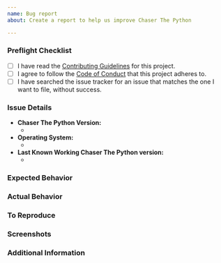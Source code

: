 ```yaml
---
name: Bug report
about: Create a report to help us improve Chaser The Python

---
```


<!--  As an open source project with a dedicated but small maintainer team,it can sometimes take a long time for issues to be addressed so please be patient and we will get back to you as soon as we can.
-->

### Preflight Checklist
<!-- Please ensure you've completed the following steps by replacing [ ] with [x]-->

* [ ] I have read the [Contributing Guidelines](https://github.com/satheaki/thegame/CONTRIBUTING.md) for this project.
* [ ] I agree to follow the [Code of Conduct](https://github.com/satheaki/thegame/CODE_OF_CONDUCT.md) that this project adheres to.
* [ ] I have searched the issue tracker for an issue that matches the one I want to file, without success.

### Issue Details

* **Chaser The Python Version:**
  * <!-- (output of `node_modules/.bin/ctp --version`) e.g. 4.0.3 -->
* **Operating System:**
  * <!-- (Platform and Version) e.g. macOS 10.13.6 / Windows 10 (1803) / Ubuntu 18.04 x64 -->
* **Last Known Working Chaser The Python version:**
  * <!-- (if applicable) e.g. 3.1.0 -->

### Expected Behavior
<!-- A clear and concise description of what you expected to happen. -->

### Actual Behavior
<!-- A clear and concise description of what actually happened. -->

### To Reproduce
<!--
Your best chance of getting this bug looked at quickly is to provide an example.
-->

<!--
If you provide a URL, please list the commands required to clone/setup/run your repo e.g.
```sh
$ git clone $YOUR_URL -b $BRANCH
$ npm install
$ npm start .
```
-->

### Screenshots
<!-- If applicable, add screenshots to help explain your problem. -->

### Additional Information
<!-- Add any other context about the problem here. -->
